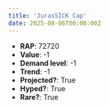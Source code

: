 ```yaml
---
title: 'JurasSICK Cap'
date: 2025-08-06T00:00:00Z
---
```

- **RAP**: 72720
- **Value**: -1
- **Demand level**: -1
- **Trend**: -1
- **Projected?**: True
- **Hyped?**: True
- **Rare?**: True
